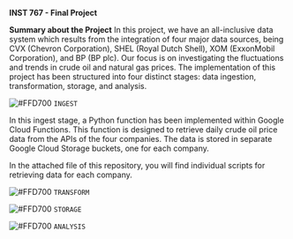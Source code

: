 **INST 767 - Final Project**

**Summary about the Project**
In this project, we have an all-inclusive data system which results from the integration of four major data sources, being CVX (Chevron Corporation), SHEL (Royal Dutch Shell), XOM (ExxonMobil Corporation), and BP (BP plc). Our focus is on investigating the fluctuations and trends in crude oil and natural gas prices.
The implementation of this project has been structured into four distinct stages: data ingestion, transformation, storage, and analysis.


![#FFD700](https://via.placeholder.com/15/FFD700/000000?text=+)
`INGEST` 

In this ingest stage, a Python function has been implemented within Google Cloud Functions. This function is designed to retrieve daily crude oil price data from the APIs of the four companies. The data is stored in separate Google Cloud Storage buckets, one for each company.

In the attached file of this repository, you will find individual scripts for retrieving data for each company.








![#FFD700](https://via.placeholder.com/15/FFD700/000000?text=+)
`TRANSFORM`




![#FFD700](https://via.placeholder.com/15/FFD700/000000?text=+)
`STORAGE `




![#FFD700](https://via.placeholder.com/15/FFD700/000000?text=+)
`ANALYSIS`
 

